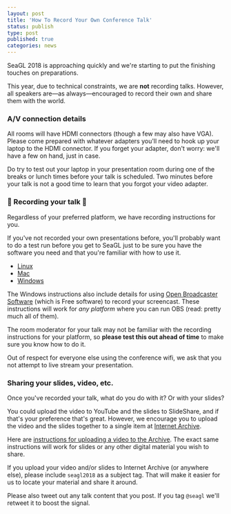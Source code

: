 ```yaml
---
layout: post
title: 'How To Record Your Own Conference Talk'
status: publish
type: post
published: true
categories: news
---
```


SeaGL 2018 is approaching quickly and we're starting to put the finishing touches on preparations.

This year, due to technical constraints, we are **not** recording talks. However, all speakers are—as always—encouraged to record their own and share them with the world.

### A/V connection details

All rooms will have HDMI connectors (though a few may also have VGA). Please come prepared with whatever adapters you'll need to hook up your laptop to the HDMI connector. If you forget your adapter, don't worry: we'll have a few on hand, just in case.

Do try to test out your laptop in your presentation room during one of the breaks or lunch times before your talk is scheduled. Two minutes before your talk is not a good time to learn that you forgot your video adapter.

### 🎥 Recording your talk 🎥

Regardless of your preferred platform, we have recording instructions for you.

If you've not recorded your own presentations before, you'll probably want to do a test run before you get to SeaGL just to be sure you have the software you need and that you're familiar with how to use it.

* [Linux](https://opensource.com/business/15/11/how-record-screencasts)
* [Mac](https://anonymoushash.vmbrasseur.com/2016/12/04/how-to-record-a-presentation-screencast-video-using-quicktime/)
* [Windows](https://www.howtogeek.com/183231/how-to-record-your-desktop-and-create-a-screencast-on-windows/) 

The Windows instructions also include details for using [Open Broadcaster Software](https://obsproject.com/) (which is Free software) to record your screencast. These instructions will work for _any platform_ where you can run OBS (read: pretty much all of them).

The room moderator for your talk may not be familiar with the recording instructions for your platform, so **please test this out ahead of time** to make sure you know how to do it.

Out of respect for everyone else using the conference wifi, we ask that you not attempt to live stream your presentation.

### Sharing your slides, video, etc.

Once you've recorded your talk, what do you do with it? Or with your slides? 

You could upload the video to YouTube and the slides to SlideShare, and if that's your preference that's great. However, we encourage you to upload the video and the slides together to a single item at [Internet Archive](https://archive.org).

Here are [instructions for uploading a video to the Archive](https://anonymoushash.vmbrasseur.com/2016/07/25/uploading-a-video-to-internet-archive/). The exact same instructions will work for slides or any other digital material you wish to share.

If you upload your video and/or slides to Internet Archive (or anywhere else), please include `seagl2018` as a subject tag. That will make it easier for us to locate your material and share it around.

Please also tweet out any talk content that you post. If you tag `@seagl` we'll retweet it to boost the signal.
